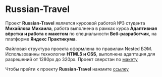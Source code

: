 # Russian-Travel

Проект **Russian-Travel** является курсовой работой №3 студента **Михайлова Михаила**, работа выполнена в рамках курса **Адаптивная вёрстка и работа с макетом** по специальности **Веб-разработчик**, на платформе **Яндекс Практикума**.

Файловая структура проекта оформлена по правилам Nested БЭМ. Использованны технологии **HTML5 и CSS**, выполнена адаптация для разрешений от 1280px до 320px. Проект сверстан по [макету](https://www.figma.com/file/OyRWEjU6wBwRe1hapzQoLx/Sprint-3%3A-Russia-%2F-desktop-%2B-mobile?node-id=28503%3A0)

Чтобы прейти к проекту **Russian-Travel** нажмите [ссылку](https://mklonk.github.io/russian-travel/index.html)